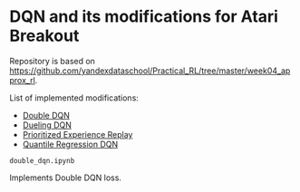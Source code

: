 # DQN and its modifications for Atari Breakout

Repository is based on https://github.com/yandexdataschool/Practical_RL/tree/master/week04_approx_rl.

List of implemented modifications:
- [Double DQN](https://arxiv.org/abs/1509.06461)
- [Dueling DQN](https://arxiv.org/abs/1511.06581)
- [Prioritized Experience Replay](https://arxiv.org/abs/1511.05952)
- [Quantile Regression DQN](https://arxiv.org/pdf/1710.10044.pdf)

```
double_dqn.ipynb
```
Implements Double DQN loss.
